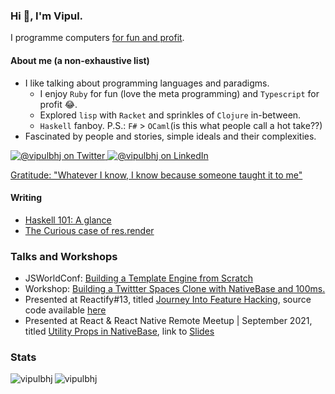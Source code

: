 <h3>Hi 👋, I'm Vipul.</h3>

I programme computers [for fun and profit](https://fsharpforfunandprofit.com/).

<h4>About me (a non-exhaustive list)</h4>

- I like talking about programming languages and paradigms.
	- I enjoy `Ruby` for fun (love the meta programming) and `Typescript` for profit 😂.
 	- Explored `lisp` with `Racket` and sprinkles of `Clojure` in-between.
  	- `Haskell` fanboy. P.S.: `F#` > `OCaml`(is this what people call a hot take??)
- Fascinated by people and stories, simple ideals and their complexities.

<a href="https://twitter.com/vipulbhj" target="_blank">
<img src="https://img.shields.io/badge/twitter-%231DA1F2.svg?&style=for-the-badge&logo=twitter&logoColor=white" alt="@vipulbhj on Twitter" />
</a>

<a href="https://www.linkedin.com/in/vipulbhj" target="_blank">
<img src="https://img.shields.io/badge/linkedin-%230077B5.svg?&style=for-the-badge&logo=linkedin&logoColor=white" alt="@vipulbhj on LinkedIn" />
</a>

[Gratitude: "Whatever I know, I know because someone taught it to me"](./gratitude.md)

<h4>Writing</h4>

- [Haskell 101: A glance](./blogs/ProgrammingLanguages/Haskell/Haskell101/README.md)
- [The Curious case of res.render](./blogs/LearningsWhileBuildingNRAF/TheCuriousCaseOfResDotRender/README.md)

<h3>Talks and Workshops</h3>
<ul>
  <li>JSWorldConf: <a href=https://www.youtube.com/watch?v=WWByVgGAEh0">Building a Template Engine from Scratch</a></li>
  <li>Workshop: <a href="https://youtu.be/Clfkd-U3MFI">Building a Twittter Spaces Clone with NativeBase and 100ms.</a></li>
  <li>Presented at Reactify#13, titled <a href="https://youtu.be/ugO5IcVBGxc?t=4320">Journey Into Feature Hacking</a>, source code available <a href="https://github.com/vipulbhj/reactify13-meetup-talk">here</a></li>
 <li>Presented at React & React Native Remote Meetup | September 2021, titled <a href="https://youtu.be/v13fju8L-Q8?t=1451">Utility Props in NativeBase</a>, link to <a href="https://github.com/vipulbhj/vipulbhj/blob/main/UtilityProps.pdf">Slides</a></li>
</ul>

<h3>Stats</h3>
<p>
  <img align="left" src="https://github-readme-stats.vercel.app/api/top-langs?username=vipulbhj&show_icons=true&locale=en&layout=compact" alt="vipulbhj" />
</p>
<p>
  <img align="center" src="https://github-readme-stats.vercel.app/api?username=vipulbhj&show_icons=true&locale=en" alt="vipulbhj" />
</p>
